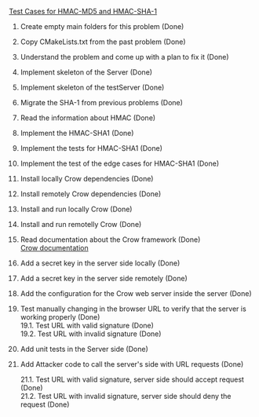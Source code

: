 [Test Cases for HMAC-MD5 and HMAC-SHA-1](https://datatracker.ietf.org/doc/html/rfc2202)


1. Create empty main folders for this problem (Done)  
2. Copy CMakeLists.txt from the past problem (Done)  
3. Understand the problem and come up with a plan to fix it (Done)  
4. Implement skeleton of the Server (Done)  
5. Implement skeleton of the testServer (Done)  
6. Migrate the SHA-1 from previous problems (Done)  
7. Read the information about HMAC (Done)  
8. Implement the HMAC-SHA1 (Done)  
9. Implement the tests for HMAC-SHA1 (Done)  
10. Implement the test of the edge cases for HMAC-SHA1 (Done)  
11. Install locally Crow dependencies (Done)  
12. Install remotely Crow dependencies (Done)  
13. Install and run locally Crow (Done)  
14. Install and run remotelly Crow (Done)  
15. Read documentation about the Crow framework (Done)  
    [Crow documentation](https://crowcpp.org/master/guides/)  
16. Add a secret key in the server side locally (Done)  
17. Add a secret key in the server side remotely (Done)  

18. Add the configuration for the Crow web server inside the server (Done)  

19. Test manually changing in the browser URL to verify that the server is working properly (Done)  
    19.1. Test URL with valid signature (Done)  
    19.2. Test URL with invalid signature (Done)

20. Add unit tests in the Server side (Done)

21. Add Attacker code to call the server's side with URL requests (Done)

    21.1. Test URL with valid signature, server side should accept request (Done)  
    21.2. Test URL with invalid signature, server side should deny the request (Done) 
 
